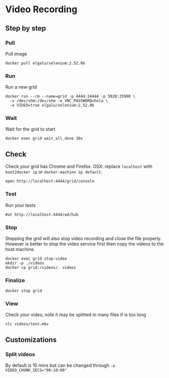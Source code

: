 # Video Recording

## Step by step

### Pull
Pull image

    docker pull elgalu/selenium:2.52.0b

### Run
Run a new grid

    docker run --rm --name=grid -p 4444:24444 -p 5920:25900 \
      -v /dev/shm:/dev/shm -e VNC_PASSWORD=hola \
      -e VIDEO=true elgalu/selenium:2.52.0b

### Wait
Wait for the grid to start

    docker exec grid wait_all_done 30s

## Check
Check your grid has Chrome and Firefox.
OSX: replace `localhost` with `boot2docker ip` or `docker-machine ip default`.

    open http://localhost:4444/grid/console

### Test
Run your tests

    #at http://localhost:4444/wd/hub

### Stop
Stopping the grid will also stop video recording and close the file properly.
However is better to stop the video service first then copy the videos to the host machine.

    docker exec grid stop-video
    mkdir -p ./videos
    docker cp grid:/videos/. videos

### Finalize
    docker stop grid

### View
Check your video, note it may be splitted in many files if is too long

    vlc videos/test.mkv

## Customizations

### Split videos
By default is 10 mins but can be changed through `-e VIDEO_CHUNK_SECS="00:10:00"`
